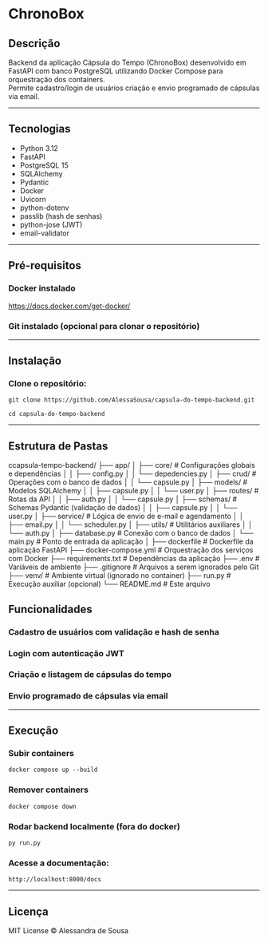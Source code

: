 # ChronoBox

## Descrição

Backend da aplicação Cápsula do Tempo (ChronoBox) desenvolvido em FastAPI com banco PostgreSQL utilizando Docker Compose para orquestração dos containers.  
Permite cadastro/login de usuários criação e envio programado de cápsulas via email.

---

## Tecnologias

- Python 3.12  
- FastAPI  
- PostgreSQL 15  
- SQLAlchemy  
- Pydantic  
- Docker 
- Uvicorn  
- python-dotenv  
- passlib (hash de senhas)  
- python-jose (JWT)  
- email-validator  

---

## Pré-requisitos

### Docker instalado 
https://docs.docker.com/get-docker/ 

### Git instalado (opcional para clonar o repositório)

---

## Instalação

### Clone o repositório:  
    git clone https://github.com/AlessaSousa/capsula-do-tempo-backend.git
    
    cd capsula-do-tempo-backend

---

## Estrutura de Pastas
ccapsula-tempo-backend/
├── app/
│   ├── core/                 # Configurações globais e dependências
│   │   ├── config.py
│   │   └── depedencies.py
│   ├── crud/                 # Operações com o banco de dados
│   │   └── capsule.py
│   ├── models/               # Modelos SQLAlchemy
│   │   ├── capsule.py
│   │   └── user.py
│   ├── routes/               # Rotas da API
│   │   ├── auth.py
│   │   └── capsule.py
│   ├── schemas/              # Schemas Pydantic (validação de dados)
│   │   ├── capsule.py
│   │   └── user.py
│   ├── service/              # Lógica de envio de e-mail e agendamento
│   │   ├── email.py
│   │   └── scheduler.py
│   ├── utils/                # Utilitários auxiliares
│   │   └── auth.py
│   ├── database.py           # Conexão com o banco de dados
│   └── main.py               # Ponto de entrada da aplicação
│
├── dockerfile                # Dockerfile da aplicação FastAPI
├── docker-compose.yml        # Orquestração dos serviços com Docker
├── requirements.txt          # Dependências da aplicação
├── .env                      # Variáveis de ambiente
├── .gitignore                # Arquivos a serem ignorados pelo Git
├── venv/                     # Ambiente virtual (ignorado no container)
├── run.py                    # Execução auxiliar (opcional)
└── README.md                 # Este arquivo

## Funcionalidades
### Cadastro de usuários com validação e hash de senha
### Login com autenticação JWT
### Criação e listagem de cápsulas do tempo
### Envio programado de cápsulas via email 

---

## Execução
### Subir containers
    docker compose up --build
### Remover containers
    docker compose down
### Rodar backend localmente (fora do docker)
    py run.py
### Acesse a documentação: 
    http://localhost:8000/docs

---

## Licença
MIT License © Alessandra de Sousa